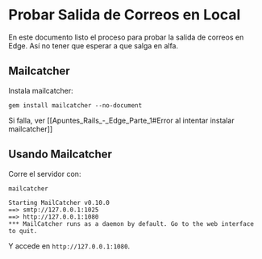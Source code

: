 # Probar Salida de Correos en Local

En este documento listo el proceso para probar la salida de correos en Edge. Así no tener que esperar a que salga en alfa.

## Mailcatcher

Instala mailcatcher:

```
gem install mailcatcher --no-document
```

Si falla, ver [[Apuntes_Rails_-_Edge_Parte_1#Error al intentar instalar mailcatcher]]

## Usando Mailcatcher

Corre el servidor con:
```
mailcatcher

Starting MailCatcher v0.10.0
==> smtp://127.0.0.1:1025
==> http://127.0.0.1:1080
*** MailCatcher runs as a daemon by default. Go to the web interface to quit.
```

Y accede en `http://127.0.0.1:1080`.